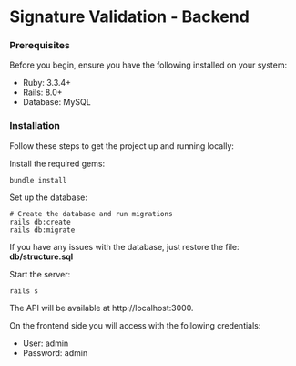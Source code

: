 # Signature Validation - Backend

### Prerequisites
Before you begin, ensure you have the following installed on your system:

* Ruby: 3.3.4+
* Rails: 8.0+
* Database: MySQL

### Installation
Follow these steps to get the project up and running locally:

Install the required gems:

```
bundle install
```

Set up the database:
```
# Create the database and run migrations
rails db:create
rails db:migrate
```

If you have any issues with the database, just restore the file: **db/structure.sql**

Start the server:
```
rails s
```

The API will be available at http://localhost:3000.

On the frontend side you will access with the following credentials:
- User: admin
- Password: admin